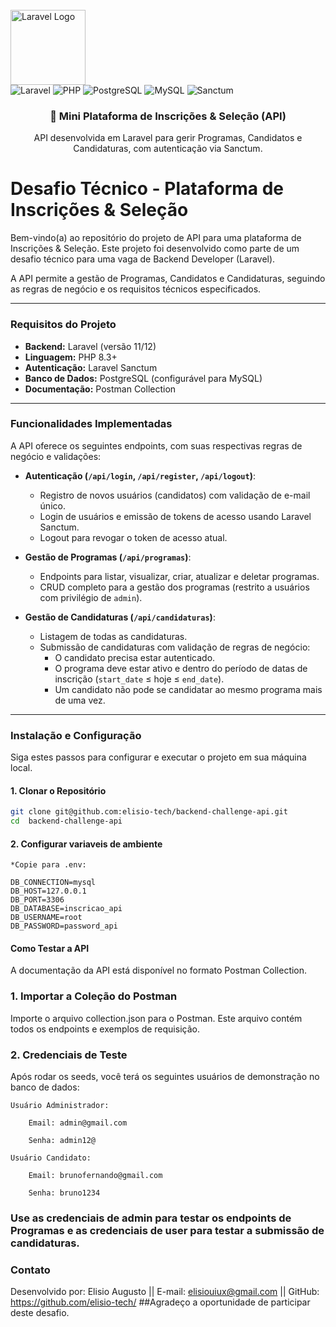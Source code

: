   <br />
    <a href="https://laravel.com" target="_blank">
      <img src="https://laravel.com/img/logomark.min.svg" alt="Laravel Logo" width="120">
    </a>
  <br />

  <div>
    <img src="https://img.shields.io/badge/-Laravel-black?style=for-the-badge&logo=laravel&logoColor=white&color=FF2D20" alt="Laravel" />
    <img src="https://img.shields.io/badge/-PHP_8.3+-black?style=for-the-badge&logo=php&logoColor=white&color=777BB4" alt="PHP" />
    <img src="https://img.shields.io/badge/-PostgreSQL-black?style=for-the-badge&logo=postgresql&logoColor=white&color=4169E1" alt="PostgreSQL" />
    <img src="https://img.shields.io/badge/-MySQL-black?style=for-the-badge&logo=mysql&logoColor=white&color=4479A1" alt="MySQL" />
    <img src="https://img.shields.io/badge/-Sanctum-black?style=for-the-badge&logo=laravel&logoColor=white&color=FF2D20" alt="Sanctum" />
  </div>

  <h3 align="center">📌 Mini Plataforma de Inscrições & Seleção (API)</h3>
  <p align="center">
    API desenvolvida em Laravel para gerir Programas, Candidatos e Candidaturas, com autenticação via Sanctum.
  </p>
</div>

# Desafio Técnico - Plataforma de Inscrições & Seleção

Bem-vindo(a) ao repositório do projeto de API para uma plataforma de Inscrições & Seleção. Este projeto foi desenvolvido como parte de um desafio técnico para uma vaga de Backend Developer (Laravel).

A API permite a gestão de Programas, Candidatos e Candidaturas, seguindo as regras de negócio e os requisitos técnicos especificados.

---

### Requisitos do Projeto

* **Backend:** Laravel (versão 11/12)
* **Linguagem:** PHP 8.3+
* **Autenticação:** Laravel Sanctum
* **Banco de Dados:** PostgreSQL (configurável para MySQL)
* **Documentação:** Postman Collection

---

### Funcionalidades Implementadas

A API oferece os seguintes endpoints, com suas respectivas regras de negócio e validações:

* **Autenticação (`/api/login`, `/api/register`, `/api/logout`)**:
    * Registro de novos usuários (candidatos) com validação de e-mail único.
    * Login de usuários e emissão de tokens de acesso usando Laravel Sanctum.
    * Logout para revogar o token de acesso atual.

* **Gestão de Programas (`/api/programas`)**:
    * Endpoints para listar, visualizar, criar, atualizar e deletar programas.
    * CRUD completo para a gestão dos programas (restrito a usuários com privilégio de `admin`).

* **Gestão de Candidaturas (`/api/candidaturas`)**:
    * Listagem de todas as candidaturas.
    * Submissão de candidaturas com validação de regras de negócio:
        * O candidato precisa estar autenticado.
        * O programa deve estar ativo e dentro do período de datas de inscrição (`start_date` ≤ hoje ≤ `end_date`).
        * Um candidato não pode se candidatar ao mesmo programa mais de uma vez.

---

### Instalação e Configuração

Siga estes passos para configurar e executar o projeto em sua máquina local.

#### 1. Clonar o Repositório
```bash
git clone git@github.com:elisio-tech/backend-challenge-api.git
cd  backend-challenge-api
```

#### 2. Configurar variaveis de ambiente
	*Copie para .env:
```env
DB_CONNECTION=mysql
DB_HOST=127.0.0.1
DB_PORT=3306
DB_DATABASE=inscricao_api
DB_USERNAME=root
DB_PASSWORD=password_api
```

#### Como Testar a API

A documentação da API está disponível no formato Postman Collection.

### 1. Importar a Coleção do Postman

Importe o arquivo collection.json para o Postman. Este arquivo contém todos os endpoints e exemplos de requisição.

### 2. Credenciais de Teste

Após rodar os seeds, você terá os seguintes usuários de demonstração no banco de dados:

    Usuário Administrador:

        Email: admin@gmail.com

        Senha: admin12@

    Usuário Candidato:

        Email: brunofernando@gmail.com

        Senha: bruno1234

### Use as credenciais de admin para testar os endpoints de Programas e as credenciais de user para testar a submissão de candidaturas.

### Contato

Desenvolvido por: Elisio Augusto || E-mail: elisiouiux@gmail.com || GitHub: https://github.com/elisio-tech/ ##Agradeço a oportunidade de participar deste desafio.


